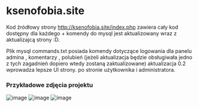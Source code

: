 # ksenofobia.site
Kod źródłowy strony http://ksenofobia.site/index.php
 zawiera cały kod dostępny dla każdego + komendy do mysql jest aktualizowany wraz z aktualizajcą strony :D.

Plik mysql commands.txt posiada komendy dotyczące logowania dla panelu admina , komentarzy , polubień (jeżeli aktualizacja będzie obsługiwała jedno z tych zagadnień dopiero wtedy zostaną zaktualizowane)
aktualizacja 0.2 wprowadza lepsze UI strony. po stronie użytkownika i administratora. 
### Przykładowe zdjęcia projektu 
![image](https://github.com/user-attachments/assets/d0187304-351d-4cd2-ad1b-85b9837d9de3)
![image](https://github.com/user-attachments/assets/58e23f77-8082-4934-b005-953fc14768f8)
![image](https://github.com/user-attachments/assets/43c686b1-114e-4920-91b1-c3d3becab92f)
